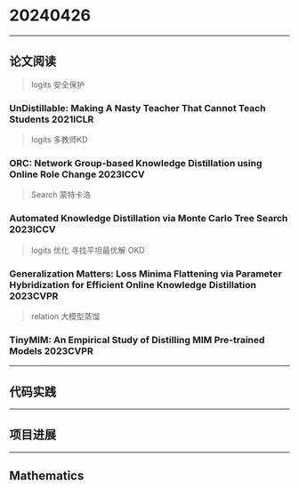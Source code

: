 # 20240426

---

## 论文阅读

> logits 安全保护
### UnDistillable: Making A Nasty Teacher That Cannot Teach Students 2021ICLR

> logits 多教师KD
### ORC: Network Group-based Knowledge Distillation using Online Role Change 2023ICCV

> Search 蒙特卡洛
### Automated Knowledge Distillation via Monte Carlo Tree Search 2023ICCV

> logits 优化 寻找平坦最优解 OKD
### Generalization Matters: Loss Minima Flattening via Parameter Hybridization for Efficient Online Knowledge Distillation 2023CVPR

> relation 大模型蒸馏
### TinyMIM: An Empirical Study of Distilling MIM Pre-trained Models 2023CVPR

---

## 代码实践


---

## 项目进展


---

## Mathematics


